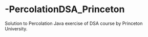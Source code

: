 # -PercolationDSA_Princeton

Solution to Percolation Java exercise of DSA course by Princeton University.

